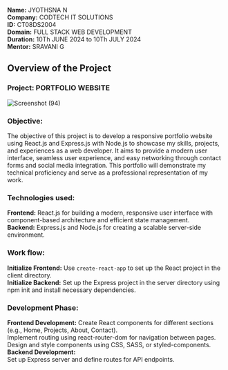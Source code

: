 **Name:** JYOTHSNA N <br>
**Company:** CODTECH IT SOLUTIONS <br>
**ID:**  CT08DS2004 <br>
**Domain:** FULL STACK WEB DEVELOPMENT <br>
**Duration:** 10Th JUNE 2024 to 10Th JULY 2024 <br>
**Mentor:** SRAVANI G <br>

## Overview of the Project

### Project: PORTFOLIO WEBSITE
![Screenshot (94)](https://github.com/Jyothsna25/CODTECH-Task-2/assets/160406602/85209506-e297-4377-b7ed-44a94e95a4ba)

### Objective:
The objective of this project is to develop a responsive portfolio website using React.js and Express.js with Node.js to showcase my skills, projects, and experiences as a web developer. It aims to provide a modern user interface, seamless user experience, and easy networking through contact forms and social media integration. This portfolio will demonstrate my technical proficiency and serve as a professional representation of my work.

### Technologies used:
**Frontend:** React.js for building a modern, responsive user interface with component-based architecture and efficient state management. </br>
**Backend:** Express.js and Node.js for creating a scalable server-side environment.

### Work flow:
**Initialize Frontend:** Use `create-react-app` to set up the React project in the client directory. </br>
**Initialize Backend:** Set up the Express project in the server directory using npm init and install necessary dependencies.
### Development Phase:
**Frontend Development:**
Create React components for different sections (e.g., Home, Projects, About, Contact). </br>
Implement routing using react-router-dom for navigation between pages. </br>
Design and style components using CSS, SASS, or styled-components. </br>
**Backend Development:** <br>
Set up Express server and define routes for API endpoints.




